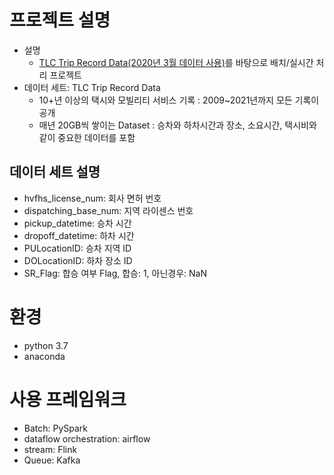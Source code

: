 # 프로젝트 설명
- 설명
  - [TLC Trip Record Data(2020년 3월 데이터 사용)](https://www1.nyc.gov/site/tlc/about/tlc-trip-record-data.page)를 바탕으로 배치/실시간 처리 프로젝트
- 데이터 세트: TLC Trip Record Data
    - 10+년 이상의 택시와 모빌리티 서비스 기록
    : 2009~2021년까지 모든 기록이 공개
    - 매년 20GB씩 쌓이는 Dataset
    : 승차와 하차시간과 장소, 소요시간, 택시비와 같이 중요한 데이터를 포함

## 데이터 세트 설명
- hvfhs_license_num: 회사 면허 번호
- dispatching_base_num: 지역 라이센스 번호
- pickup_datetime: 승차 시간
- dropoff_datetime: 하차 시간
- PULocationID: 승차 지역 ID
- DOLocationID: 하차 장소 ID
- SR_Flag: 합승 여부 Flag, 합승: 1, 아닌경우: NaN

# 환경
- python 3.7
- anaconda

# 사용 프레임워크
- Batch: PySpark
- dataflow orchestration: airflow
- stream: Flink
- Queue: Kafka
